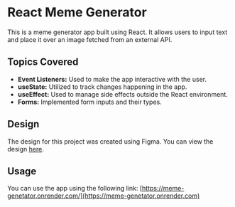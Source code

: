 # React Meme Generator

This is a meme generator app built using React. It allows users to input text and place it over an image fetched from an external API.

## Topics Covered

- **Event Listeners:** Used to make the app interactive with the user.
- **useState:** Utilized to track changes happening in the app.
- **useEffect:** Used to manage side effects outside the React environment.
- **Forms:** Implemented form inputs and their types.

## Design

The design for this project was created using Figma. You can view the design [here](https://www.figma.com/file/MoLwFPHNHJVrzdFurxHzNV/Meme-Generator?node-id=0%3A1).

## Usage

You can use the app using the following link: [https://meme-genetator.onrender.com/](https://meme-genetator.onrender.com)
